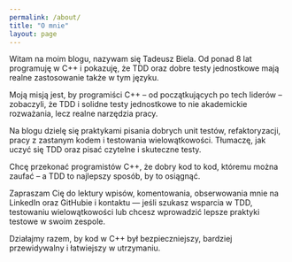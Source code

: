 ```yaml
---
permalink: /about/
title: "O mnie"
layout: page
---
```


Witam na moim blogu, nazywam się Tadeusz Biela. Od ponad 8&nbsp;lat programuję w&nbsp;C++ i&nbsp;pokazuję, że TDD oraz dobre testy jednostkowe mają realne zastosowanie także w&nbsp;tym języku.

Moją misją jest, by programiści C++ – od początkujących po tech liderów – zobaczyli, że TDD i&nbsp;solidne testy jednostkowe to nie akademickie rozważania, lecz realne narzędzia pracy.

Na blogu dzielę się praktykami pisania dobrych unit testów, refaktoryzacji, pracy z&nbsp;zastanym kodem i&nbsp;testowania wielowątkowości. Tłumaczę, jak uczyć się TDD oraz pisać czytelne i&nbsp;skuteczne testy.

Chcę przekonać programistów C++, że dobry kod to kod, któremu można zaufać – a TDD to najlepszy sposób, by to osiągnąć.

Zapraszam Cię do lektury wpisów, komentowania, obserwowania mnie na LinkedIn oraz GitHubie i&nbsp;kontaktu — jeśli szukasz wsparcia w&nbsp;TDD, testowaniu wielowątkowości lub chcesz wprowadzić lepsze praktyki testowe w&nbsp;swoim zespole.

Działajmy razem, by kod w&nbsp;C++ był bezpieczniejszy, bardziej przewidywalny i&nbsp;łatwiejszy w&nbsp;utrzymaniu.
